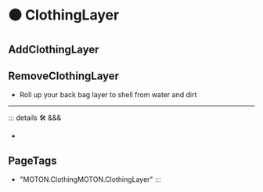 # 🟠 <motor>ClothingLayer</motor>

## AddClothingLayer

## RemoveClothingLayer

- Roll up your back bag layer to shell from water and dirt

---

<!-- =================================================== -->
<!-- =================================================== -->
<!-- =================================================== -->
<!-- =================================================== -->
<!-- =================================================== -->
::: details 🛠 <dev>&&&</dev>

-

<h2>PageTags</h2>

- "MOTON.ClothingMOTON.ClothingLayer"
:::
